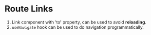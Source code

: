 # Route Links

1. Link component with 'to' property, can be used to avoid **reloading**.
2. `useNavigate` hook can be used to do navigation programmatically. 
